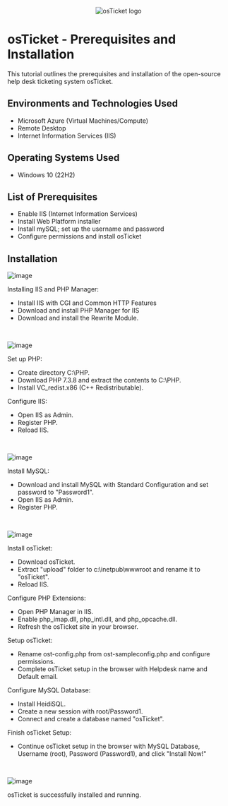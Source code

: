 <p align="center">
<img src="https://i.imgur.com/Clzj7Xs.png" alt="osTicket logo"/>
</p>

<h1>osTicket - Prerequisites and Installation</h1>
This tutorial outlines the prerequisites and installation of the open-source help desk ticketing system osTicket.<br />

<h2>Environments and Technologies Used</h2>

- Microsoft Azure (Virtual Machines/Compute)
- Remote Desktop
- Internet Information Services (IIS)

<h2>Operating Systems Used </h2>

- Windows 10</b> (22H2)

<h2>List of Prerequisites</h2>

- Enable IIS (Internet Information Services)
- Install Web Platform installer 
- Install mySQL; set up the username and password
- Configure permissions and install osTicket


<h2>Installation</h2>

![image](https://github.com/ahmadspain/osticket-prereqs/assets/158358030/f37cd686-2ffb-4e52-bece-7a6bdb82cde5)

Installing IIS and PHP Manager:
- Install IIS with CGI and Common HTTP Features
- Download and install PHP Manager for IIS
- Download and install the Rewrite Module.

<br />

![image](https://github.com/ahmadspain/osticket-prereqs/assets/158358030/f434b612-5d4b-4a25-879e-fd2f0b64f9b3)

Set up PHP:
- Create directory C:\PHP.
- Download PHP 7.3.8 and extract the contents to C:\PHP.
- Install VC_redist.x86 (C++ Redistributable).

Configure IIS:
- Open IIS as Admin.
- Register PHP.
- Reload IIS.
<br />

![image](https://github.com/ahmadspain/osticket-prereqs/assets/158358030/d5cd42ff-550f-47c4-868c-dc81fc70aa15)

Install MySQL:
- Download and install MySQL with Standard Configuration and set password to "Password1".
- Open IIS as Admin.
- Register PHP.

<br />

![image](https://github.com/ahmadspain/osticket-prereqs/assets/158358030/1f3da7f6-7a24-4963-b0c6-5a234119784d)

Install osTicket:
- Download osTicket.
- Extract "upload" folder to c:\inetpub\wwwroot and rename it to "osTicket".
- Reload IIS.

Configure PHP Extensions:
- Open PHP Manager in IIS.
- Enable php_imap.dll, php_intl.dll, and php_opcache.dll.
- Refresh the osTicket site in your browser.

Setup osTicket:
- Rename ost-config.php from ost-sampleconfig.php and configure permissions.
- Complete osTicket setup in the browser with Helpdesk name and Default email.

Configure MySQL Database:
- Install HeidiSQL.
- Create a new session with root/Password1.
- Connect and create a database named "osTicket".

Finish osTicket Setup:
- Continue osTicket setup in the browser with MySQL Database, Username (root), Password (Password1), and click "Install Now!"
<br />

![image](https://github.com/ahmadspain/osticket-prereqs/assets/158358030/f891dcb1-33b4-42dd-ab6e-4a7a222b0837)

<p>
osTicket is successfully installed and running.
</p>
<br />
